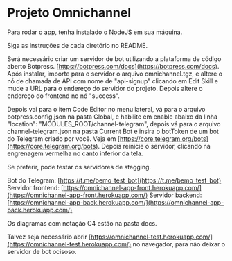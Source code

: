 # Projeto Omnichannel

Para rodar o app, tenha instalado o NodeJS em sua máquina.

Siga as instruções de cada diretório no README.

Será necessário criar um servidor de bot utilizando a plataforma de código aberto Botpress. [https://botpress.com/docs](https://botpress.com/docs). Após instalar, importe para o servidor o arquivo omnichannel.tgz, e altere o nó de chamada de API com nome de "api-signup" clicando em Edit Skill e mude a URL para o endereço do servidor do projeto. Depois altere o endereço do frontend no nó "success".

Depois vai para o item Code Editor no menu lateral, vá para o arquivo botpress.config.json na pasta Global, e habilite em enable abaixo da linha "location": "MODULES_ROOT/channel-telegram", depois vá para o arquivo channel-telegram.json na pasta Current Bot e insira o botToken de um bot do Telegram criado por você. Veja em [https://core.telegram.org/bots](https://core.telegram.org/bots). Depois reinicie o servidor, clicando na engrenagem vermelha no canto inferior da tela.

Se preferir, pode testar os servidores de stagging.

Bot do Telegram: [https://t.me/bemo_test_bot](https://t.me/bemo_test_bot)
Servidor frontend: [https://omnichannel-app-front.herokuapp.com/](https://omnichannel-app-front.herokuapp.com/)
Servidor backend: [https://omnichannel-app-back.herokuapp.com/](https://omnichannel-app-back.herokuapp.com/)

Os diagramas com notação C4 estão na pasta docs.

Talvez seja necessário abrir [https://omnichannel-test.herokuapp.com/](https://omnichannel-test.herokuapp.com/) no navegador, para não deixar o servidor de bot ocisoso.